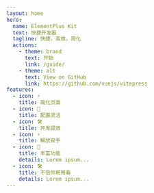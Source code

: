 ```yaml
---
layout: home
hero:
  name: ElementPlus Kit
  text: 快捷开发器
  tagline: 快捷，高效，简化
  actions:
    - theme: brand
      text: 开始
      link: /guide/
    - theme: alt
      text: View on GitHub
      link: https://github.com/vuejs/vitepress
features:
  - icon: ⚡️
    title: 简化页面
  - icon: 🖖
    title: 配置灵活
  - icon: 🛠️
    title: 开发提效
  - icon: ⚡️
    title: 解放双手
  - icon: 🖖
    title: 丰富功能
    details: Lorem ipsum...
  - icon: 🛠️
    title: 不信你用用看
    details: Lorem ipsum...
---
```


<style>
:root {
  --vp-home-hero-name-color: transparent;
  --vp-home-hero-name-background: -webkit-linear-gradient(120deg, #bd34fe, #41d1ff);
}
</style>
